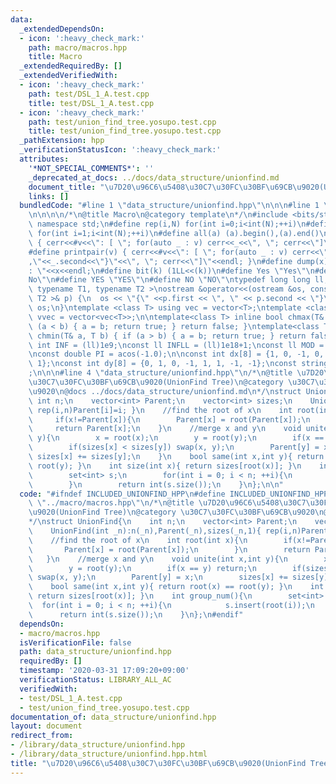 ```yaml
---
data:
  _extendedDependsOn:
  - icon: ':heavy_check_mark:'
    path: macro/macros.hpp
    title: Macro
  _extendedRequiredBy: []
  _extendedVerifiedWith:
  - icon: ':heavy_check_mark:'
    path: test/DSL_1_A.test.cpp
    title: test/DSL_1_A.test.cpp
  - icon: ':heavy_check_mark:'
    path: test/union_find_tree.yosupo.test.cpp
    title: test/union_find_tree.yosupo.test.cpp
  _pathExtension: hpp
  _verificationStatusIcon: ':heavy_check_mark:'
  attributes:
    '*NOT_SPECIAL_COMMENTS*': ''
    _deprecated_at_docs: ../docs/data_structure/unionfind.md
    document_title: "\u7D20\u96C6\u5408\u30C7\u30FC\u30BF\u69CB\u9020(UnionFind Tree)"
    links: []
  bundledCode: "#line 1 \"data_structure/unionfind.hpp\"\n\n\n#line 1 \"macro/macros.hpp\"\
    \n\n\n\n/*\n@title Macro\n@category template\n*/\n#include <bits/stdc++.h>\nusing\
    \ namespace std;\n#define rep(i,N) for(int i=0;i<int(N);++i)\n#define rep1(i,N)\
    \ for(int i=1;i<int(N);++i)\n#define all(a) (a).begin(),(a).end()\n#define print(v)\
    \ { cerr<<#v<<\": [ \"; for(auto _ : v) cerr<<_<<\", \"; cerr<<\"]\"<<endl; }\n\
    #define printpair(v) { cerr<<#v<<\": [ \"; for(auto _ : v) cerr<<\"{\"<<_.first<<\"\
    ,\"<<_.second<<\"}\"<<\", \"; cerr<<\"]\"<<endl; }\n#define dump(x) cerr<<#x<<\"\
    : \"<<x<<endl;\n#define bit(k) (1LL<<(k))\n#define Yes \"Yes\"\n#define No \"\
    No\"\n#define YES \"YES\"\n#define NO \"NO\"\ntypedef long long ll;\n\ntemplate<\
    \ typename T1, typename T2 >\nostream &operator<<(ostream &os, const pair< T1,\
    \ T2 >& p) {\n  os << \"{\" <<p.first << \", \" << p.second << \"}\";\n  return\
    \ os;\n}\ntemplate <class T> using vec = vector<T>;\ntemplate <class T> using\
    \ vvec = vector<vec<T>>;\n\ntemplate<class T> inline bool chmax(T& a, T b) { if\
    \ (a < b) { a = b; return true; } return false; }\ntemplate<class T> inline bool\
    \ chmin(T& a, T b) { if (a > b) { a = b; return true; } return false; }\n\nconst\
    \ int INF = (ll)1e9;\nconst ll INFLL = (ll)1e18+1;\nconst ll MOD = (ll)1e9+7;\n\
    \nconst double PI = acos(-1.0);\n\nconst int dx[8] = {1, 0, -1, 0, 1, -1, -1,\
    \ 1};\nconst int dy[8] = {0, 1, 0, -1, 1, 1, -1, -1};\nconst string dir = \"DRUL\"\
    ;\n\n\n#line 4 \"data_structure/unionfind.hpp\"\n/*\n@title \u7D20\u96C6\u5408\
    \u30C7\u30FC\u30BF\u69CB\u9020(UnionFind Tree)\n@category \u30C7\u30FC\u30BF\u69CB\
    \u9020\n@docs ../docs/data_structure/unionfind.md\n*/\nstruct UnionFind{\n   \
    \ int n;\n    vector<int> Parent;\n    vector<int> sizes;\n    UnionFind(int _n):n(_n),Parent(_n),sizes(_n,1){\
    \ rep(i,n)Parent[i]=i; }\n    //find the root of x\n    int root(int x){\n   \
    \     if(x!=Parent[x]){\n        Parent[x] = root(Parent[x]);\n        }\n   \
    \     return Parent[x];\n    }\n    //merge x and y\n    void unite(int x,int\
    \ y){\n        x = root(x);\n        y = root(y);\n        if(x == y) return;\n\
    \        if(sizes[x] < sizes[y]) swap(x, y);\n        Parent[y] = x;\n       \
    \ sizes[x] += sizes[y];\n    }\n    bool same(int x,int y){ return root(x) ==\
    \ root(y); }\n    int size(int x){ return sizes[root(x)]; }\n    int group_num(){\n\
    \        set<int> s;\n        for(int i = 0; i < n; ++i){\n            s.insert(root(i));\n\
    \        }\n        return int(s.size());\n    }\n};\n\n"
  code: "#ifndef INCLUDED_UNIONFIND_HPP\n#define INCLUDED_UNIONFIND_HPP\n#include\
    \ \"../macro/macros.hpp\"\n/*\n@title \u7D20\u96C6\u5408\u30C7\u30FC\u30BF\u69CB\
    \u9020(UnionFind Tree)\n@category \u30C7\u30FC\u30BF\u69CB\u9020\n@docs ../docs/data_structure/unionfind.md\n\
    */\nstruct UnionFind{\n    int n;\n    vector<int> Parent;\n    vector<int> sizes;\n\
    \    UnionFind(int _n):n(_n),Parent(_n),sizes(_n,1){ rep(i,n)Parent[i]=i; }\n\
    \    //find the root of x\n    int root(int x){\n        if(x!=Parent[x]){\n \
    \       Parent[x] = root(Parent[x]);\n        }\n        return Parent[x];\n \
    \   }\n    //merge x and y\n    void unite(int x,int y){\n        x = root(x);\n\
    \        y = root(y);\n        if(x == y) return;\n        if(sizes[x] < sizes[y])\
    \ swap(x, y);\n        Parent[y] = x;\n        sizes[x] += sizes[y];\n    }\n\
    \    bool same(int x,int y){ return root(x) == root(y); }\n    int size(int x){\
    \ return sizes[root(x)]; }\n    int group_num(){\n        set<int> s;\n      \
    \  for(int i = 0; i < n; ++i){\n            s.insert(root(i));\n        }\n  \
    \      return int(s.size());\n    }\n};\n#endif"
  dependsOn:
  - macro/macros.hpp
  isVerificationFile: false
  path: data_structure/unionfind.hpp
  requiredBy: []
  timestamp: '2020-03-31 17:09:20+09:00'
  verificationStatus: LIBRARY_ALL_AC
  verifiedWith:
  - test/DSL_1_A.test.cpp
  - test/union_find_tree.yosupo.test.cpp
documentation_of: data_structure/unionfind.hpp
layout: document
redirect_from:
- /library/data_structure/unionfind.hpp
- /library/data_structure/unionfind.hpp.html
title: "\u7D20\u96C6\u5408\u30C7\u30FC\u30BF\u69CB\u9020(UnionFind Tree)"
---
```

